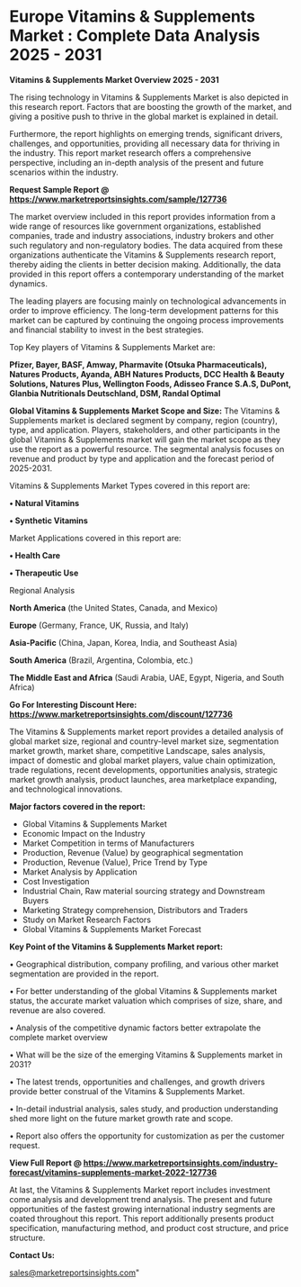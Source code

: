  # Europe Vitamins & Supplements Market : Complete Data Analysis 2025 - 2031

<Strong> Vitamins & Supplements Market Overview 2025 - 2031</strong>

The rising technology in Vitamins & Supplements Market is also depicted in this research report. Factors that are boosting the growth of the market, and giving a positive push to thrive in the global market is explained in detail.

Furthermore, the report highlights on emerging trends, significant drivers, challenges, and opportunities, providing all necessary data for thriving in the industry. This report market research offers a comprehensive perspective, including an in-depth analysis of the present and future scenarios within the industry.

<strong>Request Sample Report @ <a href=https://www.marketreportsinsights.com/sample/127736>https://www.marketreportsinsights.com/sample/127736</a></strong>

The market overview included in this report provides information from a wide range of resources like government organizations, established companies, trade and industry associations, industry brokers and other such regulatory and non-regulatory bodies. The data acquired from these organizations authenticate the Vitamins & Supplements research report, thereby aiding the clients in better decision making. Additionally, the data provided in this report offers a contemporary understanding of the market dynamics.

The leading players are focusing mainly on technological advancements in order to improve efficiency. The long-term development patterns for this market can be captured by continuing the ongoing process improvements and financial stability to invest in the best strategies.

Top Key players of Vitamins & Supplements Market are:

<strong>Pfizer, Bayer, BASF, Amway, Pharmavite (Otsuka Pharmaceuticals), Natures Products, Ayanda, ABH Natures Products, DCC Health & Beauty Solutions, Natures Plus, Wellington Foods, Adisseo France S.A.S, DuPont, Glanbia Nutritionals Deutschland, DSM, Randal Optimal</strong>

<strong><b>Global Vitamins & Supplements Market Scope and Size:</b></strong>
The Vitamins & Supplements market is declared segment by company, region (country), type, and application. Players, stakeholders, and other participants in the global Vitamins & Supplements market will gain the market scope as they use the report as a powerful resource. The segmental analysis focuses on revenue and product by type and application and the forecast period of 2025-2031.

Vitamins & Supplements Market Types covered in this report are:

<strong>• Natural Vitamins

• Synthetic Vitamins</strong>

Market Applications covered in this report are:

<strong>• Health Care

• Therapeutic Use</strong> 

Regional Analysis

<strong>North America</strong> (the United States, Canada, and Mexico)

<strong>Europe</strong> (Germany, France, UK, Russia, and Italy)

<strong>Asia-Pacific</strong> (China, Japan, Korea, India, and Southeast Asia)

<strong>South America</strong> (Brazil, Argentina, Colombia, etc.)

<strong>The Middle East and Africa</strong> (Saudi Arabia, UAE, Egypt, Nigeria, and South Africa)

<strong>Go For Interesting Discount Here: <a href=https://www.marketreportsinsights.com/discount/127736>https://www.marketreportsinsights.com/discount/127736</a></strong>

The Vitamins & Supplements market report provides a detailed analysis of global market size, regional and country-level market size, segmentation market growth, market share, competitive Landscape, sales analysis, impact of domestic and global market players, value chain optimization, trade regulations, recent developments, opportunities analysis, strategic market growth analysis, product launches, area marketplace expanding, and technological innovations.

<strong><b>Major factors covered in the report:</b></strong>
<ul>
  <li>Global Vitamins & Supplements Market </li>
  <li>Economic Impact on the Industry</li>
  <li>Market Competition in terms of Manufacturers</li>
  <li>Production, Revenue (Value) by geographical segmentation</li>
  <li>Production, Revenue (Value), Price Trend by Type</li>
  <li>Market Analysis by Application</li>
  <li>Cost Investigation</li>
  <li>Industrial Chain, Raw material sourcing strategy and Downstream Buyers</li>
  <li>Marketing Strategy comprehension, Distributors and Traders</li>
  <li>Study on Market Research Factors</li>
  <li>Global Vitamins & Supplements Market Forecast</li>
</ul>

<strong><b>Key Point of the Vitamins & Supplements Market report:</b></strong>

• Geographical distribution, company profiling, and various other market segmentation are provided in the report.

• For better understanding of the global Vitamins & Supplements market status, the accurate market valuation which comprises of size, share, and revenue are also covered.

• Analysis of the competitive dynamic factors better extrapolate the complete market overview

• What will be the size of the emerging Vitamins & Supplements market in 2031?

• The latest trends, opportunities and challenges, and growth drivers provide better construal of the Vitamins & Supplements Market.

• In-detail industrial analysis, sales study, and production understanding shed more light on the future market growth rate and scope.

• Report also offers the opportunity for customization as per the customer request.

<strong><b>View Full Report @ <a href=https://www.marketreportsinsights.com/industry-forecast/vitamins-supplements-market-2022-127736>https://www.marketreportsinsights.com/industry-forecast/vitamins-supplements-market-2022-127736</a></b></strong>


At last, the Vitamins & Supplements Market report includes investment come analysis and development trend analysis. The present and future opportunities of the fastest growing international industry segments are coated throughout this report. This report additionally presents product specification, manufacturing method, and product cost structure, and price structure.

<strong>Contact Us:</strong>

sales@marketreportsinsights.com"
